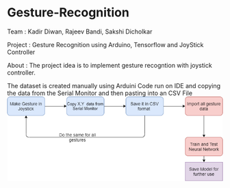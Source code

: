 # Gesture-Recognition
Team : 
  Kadir Diwan,
  Rajeev Bandi,
  Sakshi Dicholkar

Project : Gesture Recognition using Arduino, Tensorflow and JoyStick Controller

About : 
The project idea is to implement gesture recogntion with joystick controller.

The dataset is created manually using Arduini Code run on IDE and copying the data from the Serial Monitor and then pasting into an CSV File
![GESTURE DATASET FLOWCHART](https://github.com/diwan-kadir/Gesture-Recognition/blob/master/gesture%20dataset.png)
